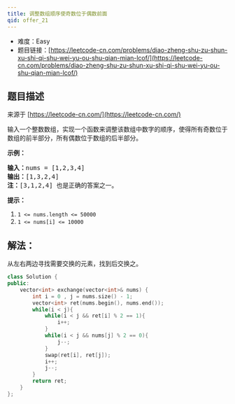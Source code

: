 ```yaml
---
title: 调整数组顺序使奇数位于偶数前面
qid: offer_21
---
```



- 难度：Easy
- 题目链接：[https://leetcode-cn.com/problems/diao-zheng-shu-zu-shun-xu-shi-qi-shu-wei-yu-ou-shu-qian-mian-lcof/](https://leetcode-cn.com/problems/diao-zheng-shu-zu-shun-xu-shi-qi-shu-wei-yu-ou-shu-qian-mian-lcof/)


## 题目描述

来源于 [https://leetcode-cn.com/](https://leetcode-cn.com/)

<p>输入一个整数数组，实现一个函数来调整该数组中数字的顺序，使得所有奇数位于数组的前半部分，所有偶数位于数组的后半部分。</p>



<p><strong>示例：</strong></p>

<pre><strong>输入：</strong>nums =&nbsp;[1,2,3,4]
<strong>输出：</strong>[1,3,2,4] 
<strong>注：</strong>[3,1,2,4] 也是正确的答案之一。</pre>



<p><strong>提示：</strong></p>

<ol>
	<li><code>1 &lt;= nums.length &lt;= 50000</code></li>
	<li><code>1 &lt;= nums[i] &lt;= 10000</code></li>
</ol>


## 解法：

从左右两边寻找需要交换的元素，找到后交换之。

```c++
class Solution {
public:
    vector<int> exchange(vector<int>& nums) {
        int i = 0 , j = nums.size() - 1;
        vector<int> ret(nums.begin(), nums.end());
        while(i < j){
            while(i < j && ret[i] % 2 == 1){
                i++;
            }
            while(i < j && nums[j] % 2 == 0){
                j--;
            }
            swap(ret[i], ret[j]);
            i++;
            j--;
        }
        return ret;
    }
};
```